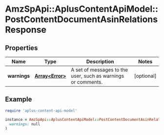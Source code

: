 # AmzSpApi::AplusContentApiModel::PostContentDocumentAsinRelationsResponse

## Properties

| Name | Type | Description | Notes |
| ---- | ---- | ----------- | ----- |
| **warnings** | [**Array&lt;Error&gt;**](Error.md) | A set of messages to the user, such as warnings or comments. | [optional] |

## Example

```ruby
require 'aplus-content-api-model'

instance = AmzSpApi::AplusContentApiModel::PostContentDocumentAsinRelationsResponse.new(
  warnings: null
)
```

